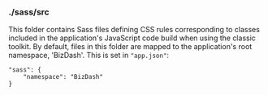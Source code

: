 ### ./sass/src

This folder contains Sass files defining CSS rules corresponding to classes
included in the application's JavaScript code build when using the classic toolkit.
By default, files in this folder are mapped to the application's root namespace, 'BizDash'.
This is set in `"app.json"`:

    "sass": {
        "namespace": "BizDash"
    }